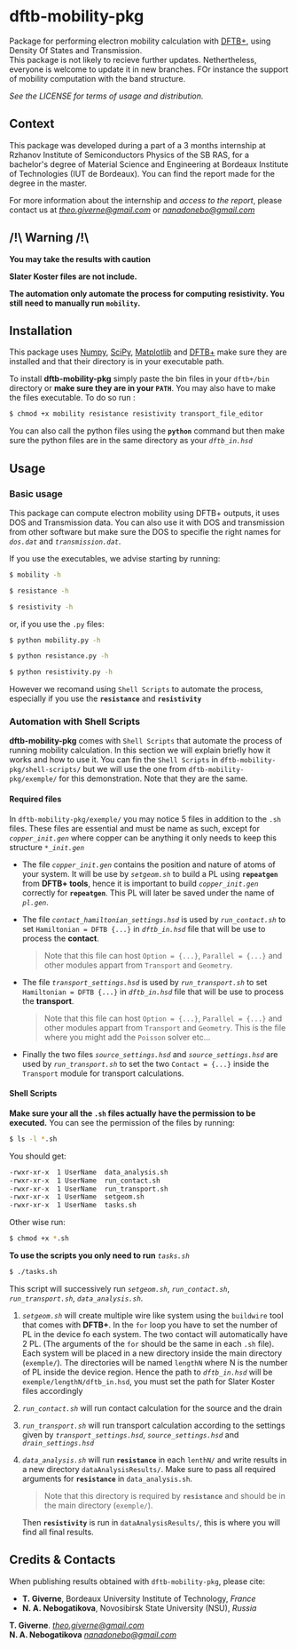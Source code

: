 # dftb-mobility-pkg

Package for performing electron mobility calculation with [DFTB+](https://github.com/dftbplus/dftbplus "DFTB+ GitHub page"), using Density Of States and Transmission.  
This package is not likely to recieve further updates. Nethertheless, everyone is welcome to update it in new branches. FOr instance the support of mobility computation with the band structure.

*See the LICENSE for terms of usage and distribution.*
## Context

This package was developed during a part of a 3 months internship at Rzhanov Institute of Semiconductors Physics of the SB RAS, for a bachelor's degree of Material Science and Engineering at Bordeaux Institute of Technologies (IUT de Bordeaux). You can find the report made for the degree in the master.

For more information about the internship and *access to the report*, please contact us at *theo.giverne@gmail.com* or *nanadonebo@gmail.com* 
## /!\\ Warning /!\\
**You may take the results with caution**

**Slater Koster files are not include.**

**The automation only automate the process for computing resistivity. You still need to manually run `mobility`.**
## Installation
This package uses [Numpy](https://numpy.org/install/ "Numpy's install page"), [SciPy](https://www.scipy.org/install.html "SciPy install page"), [Matplotlib](https://matplotlib.org/stable/users/installing.html "Matplotlib install page") and [DFTB+](https://github.com/dftbplus/dftbplus "DFTB+ GitHub page") make sure they are installed and that their directory is in your executable path.

To install **dftb-mobility-pkg** simply paste the bin files in your `dftb+/bin` directory or **make sure they are in your `PATH`**.
You may also have to make the files executable. To do so run :
```bash
$ chmod +x mobility resistance resistivity transport_file_editor
```

You can also call the python files using the **`python`** command but then make sure the python files are in the same directory as your _`dftb_in.hsd`_

## Usage

### Basic usage
This package can compute electron mobility using DFTB+ outputs, it uses DOS and Transmission data.
You can also use it with DOS and transmission from other software but make sure the DOS to specifie the right names for _`dos.dat`_ and _`transmission.dat`_.

If you use the executables, we advise starting by running:
```bash
$ mobility -h
```
```bash
$ resistance -h
```
```bash
$ resistivity -h
```
or, if you use the `.py` files:
```bash
$ python mobility.py -h
```
```bash
$ python resistance.py -h
```
```bash
$ python resistivity.py -h
```
However we recomand using `Shell Scripts` to automate the process, especially if you use the **`resistance`** and **`resistivity`**

### Automation with Shell Scripts

**dftb-mobility-pkg** comes with `Shell Scripts` that automate the process of running mobility calculation. In this section we will explain briefly how it works and how to use it.
You can fin the `Shell Scripts` in `dftb-mobility-pkg/shell-scripts/` but we will use the one from `dftb-mobility-pkg/exemple/` for this demonstration. Note that they are the same.

#### Required files
In `dftb-mobility-pkg/exemple/` you may notice 5 files in addition to the `.sh` files. These files are essential and must be name as such, except for _`copper_init.gen`_ where copper can be anything it only needs to keep this structure _`*_init.gen`_

*   The file _`copper_init.gen`_ contains the position and nature of atoms of your system. It will be use by _`setgeom.sh`_ to build a PL using **`repeatgen`** from **DFTB+ tools**, hence it is important to build _`copper_init.gen`_ correctly for **`repeatgen`**. This PL will later be saved under the name of _`pl.gen`_.

*   The file _`contact_hamiltonian_settings.hsd`_ is used by _`run_contact.sh`_ to set `Hamiltonian = DFTB {...}` in _`dftb_in.hsd`_ file that will be use to process the **contact**.
    >Note that this file can host `Option = {...}`, `Parallel = {...}` and other modules appart from `Transport` and `Geometry`.

*   The file _`transport_settings.hsd`_ is used by _`run_transport.sh`_ to set  `Hamiltonian = DFTB {...}` in _`dftb_in.hsd`_ file that will be use to process the **transport**.
    >Note that this file can host `Option = {...}`, `Parallel = {...}` and other modules appart from `Transport` and `Geometry`. This is the file where you might add the `Poisson` solver etc...

*   Finally the two files _`source_settings.hsd`_ and _`source_settings.hsd`_ are used by _`run_transport.sh`_ to set the two `Contact = {...}` inside the `Transport` module for transport calculations.

#### Shell Scripts
**Make sure your all the `.sh` files actually have the permission to be executed.**
You can see the permission of the files by running:
```bash
$ ls -l *.sh
```
You should get:
```bash
-rwxr-xr-x  1 UserName  data_analysis.sh
-rwxr-xr-x  1 UserName  run_contact.sh
-rwxr-xr-x  1 UserName  run_transport.sh
-rwxr-xr-x  1 UserName  setgeom.sh
-rwxr-xr-x  1 UserName  tasks.sh
```
Other wise run:
```bash
$ chmod +x *.sh
```

**To use the scripts you only need to run** _`tasks.sh`_
```bash
$ ./tasks.sh
```
This script will successively run _`setgeom.sh`_, _`run_contact.sh`_, _`run_transport.sh`_, _`data_analysis.sh`_.

1.  _`setgeom.sh`_ will create multiple wire like system using the `buildwire` tool that comes with **DFTB+**. In the `for` loop you have to set the number of PL in the device fo each system. The two contact will automatically have 2 PL. (The arguments of the `for` should be the same in each `.sh` file).
Each system will be placed in a new directory inside the main directory (`exemple/`). The directories will be named `lengthN` where N is the number of PL inside the device region.
Hence the path to  _`dftb_in.hsd`_ will be `exemple/lengthN/dftb_in.hsd`, you must set the path for Slater Koster files accordingly

2.  _`run_contact.sh`_ will run contact calculation for the source and the drain

3.  _`run_transport.sh`_ will run transport calculation according to the settings given by _`transport_settings.hsd`_, _`source_settings.hsd`_ and _`drain_settings.hsd`_

4.  _`data_analysis.sh`_ will run **`resistance`** in each `lenthN/` and write results in a new directory `dataAnalysisResults/`. Make sure to pass all required arguments for **`resistance`** in `data_analysis.sh`.
    >Note that this directory is required by **`resistance`** and should be in the main directory (`exemple/`).

    Then **`resistivity`** is run in `dataAnalysisResults/`, this is where you will find all final results.

## Credits & Contacts
When publishing results obtained with `dftb-mobility-pkg`, please cite:

*   **T. Giverne**, Bordeaux University Institute of Technology, _France_  
*   **N. A. Nebogatikova**, Novosibirsk State University (NSU), _Russia_

 **T. Giverne**.         *theo.giverne@gmail.com*  
 **N. A. Nebogatikova**  *nanadonebo@gmail.com*
